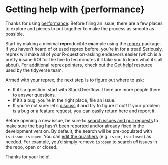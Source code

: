 # Getting help with {performance}

Thanks for using
[performance](https://easystats.github.io/performance/). Before filing
an issue, there are a few places to explore and pieces to put together
to make the process as smooth as possible.

Start by making a minimal **repr**oducible **ex**ample using the
[reprex](http://reprex.tidyverse.org/) package. If you haven’t heard of
or used reprex before, you’re in for a treat! Seriously, reprex will
make all of your R-question-asking endeavors easier (which is a pretty
insane ROI for the five to ten minutes it’ll take you to learn what it’s
all about). For additional reprex pointers, check out the [Get
help!](https://www.tidyverse.org/help/) resource used by the tidyverse
team.

Armed with your reprex, the next step is to figure out where to ask:

- If it’s a question: start with StackOverflow. There are more people
  there to answer questions.
- If it’s a bug: you’re in the right place, file an issue.
- If you’re not sure: let’s
  [discuss](https://github.com/easystats/performance/discussions) it and
  try to figure it out! If your problem *is* a bug or a feature request,
  you can easily return here and report it.

Before opening a new issue, be sure to [search issues and pull
requests](https://github.com/easystats/performance/issues) to make sure
the bug hasn’t been reported and/or already fixed in the development
version. By default, the search will be pre-populated with
`is:issue is:open`. You can [edit the
qualifiers](https://help.github.com/articles/searching-issues-and-pull-requests/)
(e.g. `is:pr`, `is:closed`) as needed. For example, you’d simply remove
`is:open` to search *all* issues in the repo, open or closed.

Thanks for your help!
